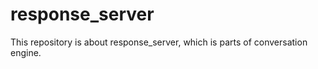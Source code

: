 # response_server 

This repository is about response_server, which is parts of conversation engine.
